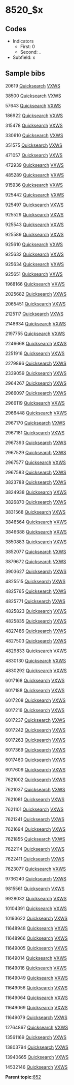 # 8520\_$x

## Codes

-   Indicators
    -   First: 0
    -   Second: \_
-   Subfield: x

## Sample bibs

20619 [Quicksearch](https://search.library.yale.edu/catalog/20619) [VXWS](http://prodorbis.library.yale.edu:7014/vxws/GetHoldingsService?bibId=20619)

38500 [Quicksearch](https://search.library.yale.edu/catalog/38500) [VXWS](http://prodorbis.library.yale.edu:7014/vxws/GetHoldingsService?bibId=38500)

57643 [Quicksearch](https://search.library.yale.edu/catalog/57643) [VXWS](http://prodorbis.library.yale.edu:7014/vxws/GetHoldingsService?bibId=57643)

186922 [Quicksearch](https://search.library.yale.edu/catalog/186922) [VXWS](http://prodorbis.library.yale.edu:7014/vxws/GetHoldingsService?bibId=186922)

315478 [Quicksearch](https://search.library.yale.edu/catalog/315478) [VXWS](http://prodorbis.library.yale.edu:7014/vxws/GetHoldingsService?bibId=315478)

330610 [Quicksearch](https://search.library.yale.edu/catalog/330610) [VXWS](http://prodorbis.library.yale.edu:7014/vxws/GetHoldingsService?bibId=330610)

351575 [Quicksearch](https://search.library.yale.edu/catalog/351575) [VXWS](http://prodorbis.library.yale.edu:7014/vxws/GetHoldingsService?bibId=351575)

471057 [Quicksearch](https://search.library.yale.edu/catalog/471057) [VXWS](http://prodorbis.library.yale.edu:7014/vxws/GetHoldingsService?bibId=471057)

472939 [Quicksearch](https://search.library.yale.edu/catalog/472939) [VXWS](http://prodorbis.library.yale.edu:7014/vxws/GetHoldingsService?bibId=472939)

485289 [Quicksearch](https://search.library.yale.edu/catalog/485289) [VXWS](http://prodorbis.library.yale.edu:7014/vxws/GetHoldingsService?bibId=485289)

915936 [Quicksearch](https://search.library.yale.edu/catalog/915936) [VXWS](http://prodorbis.library.yale.edu:7014/vxws/GetHoldingsService?bibId=915936)

925442 [Quicksearch](https://search.library.yale.edu/catalog/925442) [VXWS](http://prodorbis.library.yale.edu:7014/vxws/GetHoldingsService?bibId=925442)

925497 [Quicksearch](https://search.library.yale.edu/catalog/925497) [VXWS](http://prodorbis.library.yale.edu:7014/vxws/GetHoldingsService?bibId=925497)

925529 [Quicksearch](https://search.library.yale.edu/catalog/925529) [VXWS](http://prodorbis.library.yale.edu:7014/vxws/GetHoldingsService?bibId=925529)

925543 [Quicksearch](https://search.library.yale.edu/catalog/925543) [VXWS](http://prodorbis.library.yale.edu:7014/vxws/GetHoldingsService?bibId=925543)

925589 [Quicksearch](https://search.library.yale.edu/catalog/925589) [VXWS](http://prodorbis.library.yale.edu:7014/vxws/GetHoldingsService?bibId=925589)

925610 [Quicksearch](https://search.library.yale.edu/catalog/925610) [VXWS](http://prodorbis.library.yale.edu:7014/vxws/GetHoldingsService?bibId=925610)

925632 [Quicksearch](https://search.library.yale.edu/catalog/925632) [VXWS](http://prodorbis.library.yale.edu:7014/vxws/GetHoldingsService?bibId=925632)

925634 [Quicksearch](https://search.library.yale.edu/catalog/925634) [VXWS](http://prodorbis.library.yale.edu:7014/vxws/GetHoldingsService?bibId=925634)

925651 [Quicksearch](https://search.library.yale.edu/catalog/925651) [VXWS](http://prodorbis.library.yale.edu:7014/vxws/GetHoldingsService?bibId=925651)

1968166 [Quicksearch](https://search.library.yale.edu/catalog/1968166) [VXWS](http://prodorbis.library.yale.edu:7014/vxws/GetHoldingsService?bibId=1968166)

2025682 [Quicksearch](https://search.library.yale.edu/catalog/2025682) [VXWS](http://prodorbis.library.yale.edu:7014/vxws/GetHoldingsService?bibId=2025682)

2065451 [Quicksearch](https://search.library.yale.edu/catalog/2065451) [VXWS](http://prodorbis.library.yale.edu:7014/vxws/GetHoldingsService?bibId=2065451)

2125117 [Quicksearch](https://search.library.yale.edu/catalog/2125117) [VXWS](http://prodorbis.library.yale.edu:7014/vxws/GetHoldingsService?bibId=2125117)

2148634 [Quicksearch](https://search.library.yale.edu/catalog/2148634) [VXWS](http://prodorbis.library.yale.edu:7014/vxws/GetHoldingsService?bibId=2148634)

2197755 [Quicksearch](https://search.library.yale.edu/catalog/2197755) [VXWS](http://prodorbis.library.yale.edu:7014/vxws/GetHoldingsService?bibId=2197755)

2246668 [Quicksearch](https://search.library.yale.edu/catalog/2246668) [VXWS](http://prodorbis.library.yale.edu:7014/vxws/GetHoldingsService?bibId=2246668)

2251916 [Quicksearch](https://search.library.yale.edu/catalog/2251916) [VXWS](http://prodorbis.library.yale.edu:7014/vxws/GetHoldingsService?bibId=2251916)

2279896 [Quicksearch](https://search.library.yale.edu/catalog/2279896) [VXWS](http://prodorbis.library.yale.edu:7014/vxws/GetHoldingsService?bibId=2279896)

2339059 [Quicksearch](https://search.library.yale.edu/catalog/2339059) [VXWS](http://prodorbis.library.yale.edu:7014/vxws/GetHoldingsService?bibId=2339059)

2964267 [Quicksearch](https://search.library.yale.edu/catalog/2964267) [VXWS](http://prodorbis.library.yale.edu:7014/vxws/GetHoldingsService?bibId=2964267)

2966097 [Quicksearch](https://search.library.yale.edu/catalog/2966097) [VXWS](http://prodorbis.library.yale.edu:7014/vxws/GetHoldingsService?bibId=2966097)

2966119 [Quicksearch](https://search.library.yale.edu/catalog/2966119) [VXWS](http://prodorbis.library.yale.edu:7014/vxws/GetHoldingsService?bibId=2966119)

2966448 [Quicksearch](https://search.library.yale.edu/catalog/2966448) [VXWS](http://prodorbis.library.yale.edu:7014/vxws/GetHoldingsService?bibId=2966448)

2967170 [Quicksearch](https://search.library.yale.edu/catalog/2967170) [VXWS](http://prodorbis.library.yale.edu:7014/vxws/GetHoldingsService?bibId=2967170)

2967181 [Quicksearch](https://search.library.yale.edu/catalog/2967181) [VXWS](http://prodorbis.library.yale.edu:7014/vxws/GetHoldingsService?bibId=2967181)

2967393 [Quicksearch](https://search.library.yale.edu/catalog/2967393) [VXWS](http://prodorbis.library.yale.edu:7014/vxws/GetHoldingsService?bibId=2967393)

2967529 [Quicksearch](https://search.library.yale.edu/catalog/2967529) [VXWS](http://prodorbis.library.yale.edu:7014/vxws/GetHoldingsService?bibId=2967529)

2967577 [Quicksearch](https://search.library.yale.edu/catalog/2967577) [VXWS](http://prodorbis.library.yale.edu:7014/vxws/GetHoldingsService?bibId=2967577)

2967583 [Quicksearch](https://search.library.yale.edu/catalog/2967583) [VXWS](http://prodorbis.library.yale.edu:7014/vxws/GetHoldingsService?bibId=2967583)

3823788 [Quicksearch](https://search.library.yale.edu/catalog/3823788) [VXWS](http://prodorbis.library.yale.edu:7014/vxws/GetHoldingsService?bibId=3823788)

3824938 [Quicksearch](https://search.library.yale.edu/catalog/3824938) [VXWS](http://prodorbis.library.yale.edu:7014/vxws/GetHoldingsService?bibId=3824938)

3826870 [Quicksearch](https://search.library.yale.edu/catalog/3826870) [VXWS](http://prodorbis.library.yale.edu:7014/vxws/GetHoldingsService?bibId=3826870)

3831568 [Quicksearch](https://search.library.yale.edu/catalog/3831568) [VXWS](http://prodorbis.library.yale.edu:7014/vxws/GetHoldingsService?bibId=3831568)

3846564 [Quicksearch](https://search.library.yale.edu/catalog/3846564) [VXWS](http://prodorbis.library.yale.edu:7014/vxws/GetHoldingsService?bibId=3846564)

3846688 [Quicksearch](https://search.library.yale.edu/catalog/3846688) [VXWS](http://prodorbis.library.yale.edu:7014/vxws/GetHoldingsService?bibId=3846688)

3850883 [Quicksearch](https://search.library.yale.edu/catalog/3850883) [VXWS](http://prodorbis.library.yale.edu:7014/vxws/GetHoldingsService?bibId=3850883)

3852077 [Quicksearch](https://search.library.yale.edu/catalog/3852077) [VXWS](http://prodorbis.library.yale.edu:7014/vxws/GetHoldingsService?bibId=3852077)

3879672 [Quicksearch](https://search.library.yale.edu/catalog/3879672) [VXWS](http://prodorbis.library.yale.edu:7014/vxws/GetHoldingsService?bibId=3879672)

3903627 [Quicksearch](https://search.library.yale.edu/catalog/3903627) [VXWS](http://prodorbis.library.yale.edu:7014/vxws/GetHoldingsService?bibId=3903627)

4825515 [Quicksearch](https://search.library.yale.edu/catalog/4825515) [VXWS](http://prodorbis.library.yale.edu:7014/vxws/GetHoldingsService?bibId=4825515)

4825765 [Quicksearch](https://search.library.yale.edu/catalog/4825765) [VXWS](http://prodorbis.library.yale.edu:7014/vxws/GetHoldingsService?bibId=4825765)

4825771 [Quicksearch](https://search.library.yale.edu/catalog/4825771) [VXWS](http://prodorbis.library.yale.edu:7014/vxws/GetHoldingsService?bibId=4825771)

4825823 [Quicksearch](https://search.library.yale.edu/catalog/4825823) [VXWS](http://prodorbis.library.yale.edu:7014/vxws/GetHoldingsService?bibId=4825823)

4825835 [Quicksearch](https://search.library.yale.edu/catalog/4825835) [VXWS](http://prodorbis.library.yale.edu:7014/vxws/GetHoldingsService?bibId=4825835)

4827486 [Quicksearch](https://search.library.yale.edu/catalog/4827486) [VXWS](http://prodorbis.library.yale.edu:7014/vxws/GetHoldingsService?bibId=4827486)

4827503 [Quicksearch](https://search.library.yale.edu/catalog/4827503) [VXWS](http://prodorbis.library.yale.edu:7014/vxws/GetHoldingsService?bibId=4827503)

4829833 [Quicksearch](https://search.library.yale.edu/catalog/4829833) [VXWS](http://prodorbis.library.yale.edu:7014/vxws/GetHoldingsService?bibId=4829833)

4830130 [Quicksearch](https://search.library.yale.edu/catalog/4830130) [VXWS](http://prodorbis.library.yale.edu:7014/vxws/GetHoldingsService?bibId=4830130)

4830292 [Quicksearch](https://search.library.yale.edu/catalog/4830292) [VXWS](http://prodorbis.library.yale.edu:7014/vxws/GetHoldingsService?bibId=4830292)

6017168 [Quicksearch](https://search.library.yale.edu/catalog/6017168) [VXWS](http://prodorbis.library.yale.edu:7014/vxws/GetHoldingsService?bibId=6017168)

6017188 [Quicksearch](https://search.library.yale.edu/catalog/6017188) [VXWS](http://prodorbis.library.yale.edu:7014/vxws/GetHoldingsService?bibId=6017188)

6017208 [Quicksearch](https://search.library.yale.edu/catalog/6017208) [VXWS](http://prodorbis.library.yale.edu:7014/vxws/GetHoldingsService?bibId=6017208)

6017216 [Quicksearch](https://search.library.yale.edu/catalog/6017216) [VXWS](http://prodorbis.library.yale.edu:7014/vxws/GetHoldingsService?bibId=6017216)

6017237 [Quicksearch](https://search.library.yale.edu/catalog/6017237) [VXWS](http://prodorbis.library.yale.edu:7014/vxws/GetHoldingsService?bibId=6017237)

6017242 [Quicksearch](https://search.library.yale.edu/catalog/6017242) [VXWS](http://prodorbis.library.yale.edu:7014/vxws/GetHoldingsService?bibId=6017242)

6017263 [Quicksearch](https://search.library.yale.edu/catalog/6017263) [VXWS](http://prodorbis.library.yale.edu:7014/vxws/GetHoldingsService?bibId=6017263)

6017369 [Quicksearch](https://search.library.yale.edu/catalog/6017369) [VXWS](http://prodorbis.library.yale.edu:7014/vxws/GetHoldingsService?bibId=6017369)

6017460 [Quicksearch](https://search.library.yale.edu/catalog/6017460) [VXWS](http://prodorbis.library.yale.edu:7014/vxws/GetHoldingsService?bibId=6017460)

6017609 [Quicksearch](https://search.library.yale.edu/catalog/6017609) [VXWS](http://prodorbis.library.yale.edu:7014/vxws/GetHoldingsService?bibId=6017609)

7621002 [Quicksearch](https://search.library.yale.edu/catalog/7621002) [VXWS](http://prodorbis.library.yale.edu:7014/vxws/GetHoldingsService?bibId=7621002)

7621037 [Quicksearch](https://search.library.yale.edu/catalog/7621037) [VXWS](http://prodorbis.library.yale.edu:7014/vxws/GetHoldingsService?bibId=7621037)

7621081 [Quicksearch](https://search.library.yale.edu/catalog/7621081) [VXWS](http://prodorbis.library.yale.edu:7014/vxws/GetHoldingsService?bibId=7621081)

7621101 [Quicksearch](https://search.library.yale.edu/catalog/7621101) [VXWS](http://prodorbis.library.yale.edu:7014/vxws/GetHoldingsService?bibId=7621101)

7621241 [Quicksearch](https://search.library.yale.edu/catalog/7621241) [VXWS](http://prodorbis.library.yale.edu:7014/vxws/GetHoldingsService?bibId=7621241)

7621694 [Quicksearch](https://search.library.yale.edu/catalog/7621694) [VXWS](http://prodorbis.library.yale.edu:7014/vxws/GetHoldingsService?bibId=7621694)

7621855 [Quicksearch](https://search.library.yale.edu/catalog/7621855) [VXWS](http://prodorbis.library.yale.edu:7014/vxws/GetHoldingsService?bibId=7621855)

7622114 [Quicksearch](https://search.library.yale.edu/catalog/7622114) [VXWS](http://prodorbis.library.yale.edu:7014/vxws/GetHoldingsService?bibId=7622114)

7622411 [Quicksearch](https://search.library.yale.edu/catalog/7622411) [VXWS](http://prodorbis.library.yale.edu:7014/vxws/GetHoldingsService?bibId=7622411)

7623077 [Quicksearch](https://search.library.yale.edu/catalog/7623077) [VXWS](http://prodorbis.library.yale.edu:7014/vxws/GetHoldingsService?bibId=7623077)

9736240 [Quicksearch](https://search.library.yale.edu/catalog/9736240) [VXWS](http://prodorbis.library.yale.edu:7014/vxws/GetHoldingsService?bibId=9736240)

9815561 [Quicksearch](https://search.library.yale.edu/catalog/9815561) [VXWS](http://prodorbis.library.yale.edu:7014/vxws/GetHoldingsService?bibId=9815561)

9928032 [Quicksearch](https://search.library.yale.edu/catalog/9928032) [VXWS](http://prodorbis.library.yale.edu:7014/vxws/GetHoldingsService?bibId=9928032)

10104391 [Quicksearch](https://search.library.yale.edu/catalog/10104391) [VXWS](http://prodorbis.library.yale.edu:7014/vxws/GetHoldingsService?bibId=10104391)

10193622 [Quicksearch](https://search.library.yale.edu/catalog/10193622) [VXWS](http://prodorbis.library.yale.edu:7014/vxws/GetHoldingsService?bibId=10193622)

11648948 [Quicksearch](https://search.library.yale.edu/catalog/11648948) [VXWS](http://prodorbis.library.yale.edu:7014/vxws/GetHoldingsService?bibId=11648948)

11648966 [Quicksearch](https://search.library.yale.edu/catalog/11648966) [VXWS](http://prodorbis.library.yale.edu:7014/vxws/GetHoldingsService?bibId=11648966)

11649005 [Quicksearch](https://search.library.yale.edu/catalog/11649005) [VXWS](http://prodorbis.library.yale.edu:7014/vxws/GetHoldingsService?bibId=11649005)

11649014 [Quicksearch](https://search.library.yale.edu/catalog/11649014) [VXWS](http://prodorbis.library.yale.edu:7014/vxws/GetHoldingsService?bibId=11649014)

11649016 [Quicksearch](https://search.library.yale.edu/catalog/11649016) [VXWS](http://prodorbis.library.yale.edu:7014/vxws/GetHoldingsService?bibId=11649016)

11649049 [Quicksearch](https://search.library.yale.edu/catalog/11649049) [VXWS](http://prodorbis.library.yale.edu:7014/vxws/GetHoldingsService?bibId=11649049)

11649056 [Quicksearch](https://search.library.yale.edu/catalog/11649056) [VXWS](http://prodorbis.library.yale.edu:7014/vxws/GetHoldingsService?bibId=11649056)

11649064 [Quicksearch](https://search.library.yale.edu/catalog/11649064) [VXWS](http://prodorbis.library.yale.edu:7014/vxws/GetHoldingsService?bibId=11649064)

11649069 [Quicksearch](https://search.library.yale.edu/catalog/11649069) [VXWS](http://prodorbis.library.yale.edu:7014/vxws/GetHoldingsService?bibId=11649069)

11649079 [Quicksearch](https://search.library.yale.edu/catalog/11649079) [VXWS](http://prodorbis.library.yale.edu:7014/vxws/GetHoldingsService?bibId=11649079)

12764867 [Quicksearch](https://search.library.yale.edu/catalog/12764867) [VXWS](http://prodorbis.library.yale.edu:7014/vxws/GetHoldingsService?bibId=12764867)

13561169 [Quicksearch](https://search.library.yale.edu/catalog/13561169) [VXWS](http://prodorbis.library.yale.edu:7014/vxws/GetHoldingsService?bibId=13561169)

13803794 [Quicksearch](https://search.library.yale.edu/catalog/13803794) [VXWS](http://prodorbis.library.yale.edu:7014/vxws/GetHoldingsService?bibId=13803794)

13940665 [Quicksearch](https://search.library.yale.edu/catalog/13940665) [VXWS](http://prodorbis.library.yale.edu:7014/vxws/GetHoldingsService?bibId=13940665)

14532146 [Quicksearch](https://search.library.yale.edu/catalog/14532146) [VXWS](http://prodorbis.library.yale.edu:7014/vxws/GetHoldingsService?bibId=14532146)

**Parent topic:**[852](../../tags/852/852.md)


